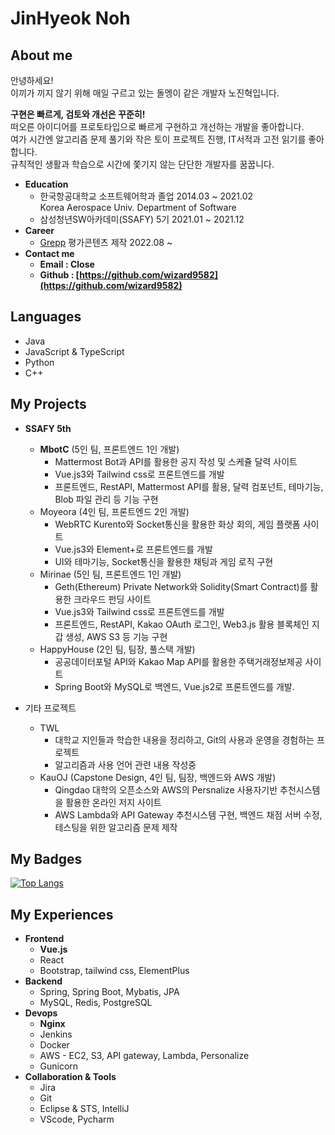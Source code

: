 
# JinHyeok Noh    
## About me

안녕하세요!   
이끼가 끼지 않기 위해 매일 구르고 있는 돌멩이 같은 개발자 노진혁입니다.

**구현은 빠르게, 검토와 개선은 꾸준히!**     
떠오른 아이디어를 프로토타입으로 빠르게 구현하고 개선하는 개발을 좋아합니다.   
여가 시간엔 알고리즘 문제 풀기와 작은 토이 프로젝트 진행, IT서적과 고전 읽기를 좋아합니다.   
규칙적인 생활과 학습으로 시간에 쫓기지 않는 단단한 개발자를 꿈꿉니다.   


- **Education**   
    - 한국항공대학교 소프트웨어학과 졸업  2014.03 ~ 2021.02   
    Korea Aerospace Univ.  Department of Software
    - 삼성청년SW아카데미(SSAFY) 5기  2021.01 ~ 2021.12   
- **Career**
    - [Grepp](https://www.grepp.co/) 평가콘텐츠 제작 2022.08 ~  
- **Contact me**
    - **Email : Close**
    - **Github : [https://github.com/wizard9582](https://github.com/wizard9582)**

## Languages
- Java   
- JavaScript & TypeScript   
- Python   
- C++

## My Projects

- **SSAFY 5th**
    - **MbotC** (5인 팀, 프론트엔드 1인 개발)
        - Mattermost Bot과 API를 활용한 공지 작성 및 스케쥴 달력 사이트
        - Vue.js3와 Tailwind css로 프론트엔드를 개발
        - 프론트엔드, RestAPI, Mattermost API를 활용, 달력 컴포넌트, 테마기능, Blob 파일 관리 등 기능 구현
    - Moyeora (4인 팀, 프론트엔드 2인 개발)
        - WebRTC Kurento와 Socket통신을 활용한 화상 회의, 게임 플랫폼 사이트
        - Vue.js3와 Element+로 프론트엔드를 개발
        - UI와 테마기능, Socket통신을 활용한 채팅과 게임 로직 구현
    - Mirinae (5인 팀, 프론트엔드 1인 개발)
        - Geth(Ethereum) Private Network와 Solidity(Smart Contract)를 활용한 크라우드 펀딩 사이트
        - Vue.js3와 Tailwind css로 프론트엔드를 개발
        - 프론트엔드, RestAPI, Kakao OAuth 로그인, Web3.js 활용 블록체인 지갑 생성, AWS S3 등 기능 구현
    - HappyHouse (2인 팀, 팀장, 풀스택 개발)
        - 공공데이터포털 API와 Kakao Map API를 활용한 주택거래정보제공 사이트
        - Spring Boot와 MySQL로 백엔드, Vue.js2로 프론트엔드를 개발.


- 기타 프로젝트
    - TWL 
        - 대학교 지인들과 학습한 내용을 정리하고, Git의 사용과 운영을 경험하는 프로젝트
        - 알고리즘과 사용 언어 관련 내용 작성중
    - KauOJ (Capstone Design, 4인 팀, 팀장, 백엔드와 AWS 개발)
        - Qingdao 대학의 오픈소스와 AWS의 Persnalize 사용자기반 추천시스템을 활용한 온라인 저지 사이트
        - AWS Lambda와 API Gateway 추천시스템 구현, 백엔드 채점 서버 수정, 테스팅을 위한 알고리즘 문제 제작


## My Badges
[![Top Langs](https://github-readme-stats.vercel.app/api/top-langs/?username=wizard9582&layout=compact)](https://github.com/anuraghazra/github-readme-stats)


## My Experiences
- **Frontend**
    - **Vue.js**
    - React
    - Bootstrap, tailwind css, ElementPlus
- **Backend**
    - Spring, Spring Boot, Mybatis, JPA
    - MySQL, Redis, PostgreSQL
- **Devops**
    - **Nginx**
    - Jenkins
    - Docker
    - AWS - EC2, S3, API gateway, Lambda, Personalize
    - Gunicorn
- **Collaboration & Tools**
    - Jira
    - Git
    - Eclipse & STS, IntelliJ
    - VScode, Pycharm


[KauOjlink]: https://github.com/wizard9582/KauOJ
[algolink]: https://github.com/wizard9582/Algo
[kbolink]: https://github.com/wizard9582/visual_kbo
[afterlink]: https://github.com/wizard9582/AfterDayz
[happyhouselink]:https://github.com/wizard9582/HappyHouse
[moyeoralink]:https://github.com/wizard9582/moyeora
[mirinaelink]:https://github.com/wizard9582/Mirinae
[improvelink]:https://github.com/wizard9582/Im_prove



